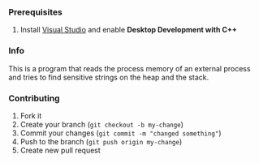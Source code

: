 ### Prerequisites
1. Install [Visual Studio](https://visualstudio.microsoft.com/downloads) and enable **Desktop Development with C++**

### Info
This is a program that reads the process memory of an external process and tries to find sensitive strings on the heap and the stack.

### Contributing
1. Fork it
2. Create your branch (`git checkout -b my-change`)
3. Commit your changes (`git commit -m "changed something"`)
4. Push to the branch (`git push origin my-change`)
5. Create new pull request
